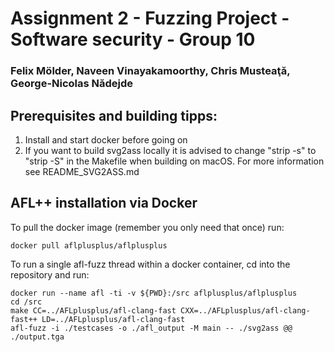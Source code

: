 # Assignment 2 - Fuzzing Project - Software security - Group 10

### Felix Mölder, Naveen Vinayakamoorthy, Chris Musteaţă, George-Nicolas Nădejde

## Prerequisites and building tipps:

 1. Install and start docker before going on
 2. If you want to build svg2ass locally it is advised to change "strip -s" to "strip -S" in the Makefile when building on macOS. For more information see README\_SVG2ASS.md

## AFL++ installation via Docker

To pull the docker image (remember you only need that once) run:
```shell
docker pull aflplusplus/aflplusplus
```

To run a single afl-fuzz thread within a docker container, cd into the repository and run:
```shell
docker run --name afl -ti -v ${PWD}:/src aflplusplus/aflplusplus
cd /src
make CC=../AFLplusplus/afl-clang-fast CXX=../AFLplusplus/afl-clang-fast++ LD=../AFLplusplus/afl-clang-fast
afl-fuzz -i ./testcases -o ./afl_output -M main -- ./svg2ass @@ ./output.tga
```


